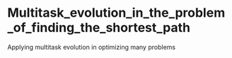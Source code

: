 # Multitask_evolution_in_the_problem_of_finding_the_shortest_path
Applying multitask evolution in optimizing many problems
